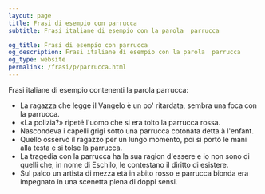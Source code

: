 ```yaml
---
layout: page
title: Frasi di esempio con parrucca 
subtitle: Frasi italiane di esempio con la parola  parrucca

og_title: Frasi di esempio con parrucca 
og_description: Frasi italiane di esempio con la parola  parrucca
og_type: website
permalink: /frasi/p/parrucca.html
---
```


Frasi italiane di esempio contenenti la parola parrucca:


- La ragazza che legge il Vangelo è un po' ritardata, sembra una foca con la parrucca.
- «La polizia?» ripeté l'uomo che si era tolto la parrucca rossa.
- Nascondeva i capelli grigi sotto una parrucca cotonata detta à l'enfant.
- Quello osservò il ragazzo per un lungo momento, poi si portò le mani alla testa e si tolse la parrucca.
- La tragedia con la parrucca ha la sua ragion d'essere e io non sono di quelli che, in nome di Eschilo, le contestano il diritto di esistere.
- Sul palco un artista di mezza età in abito rosso e parrucca bionda era impegnato in una scenetta piena di doppi sensi.
